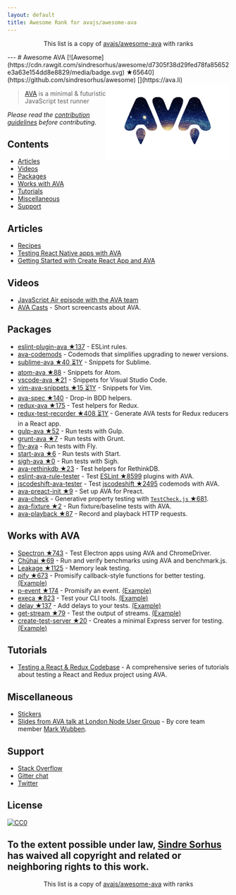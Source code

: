 ```yaml
---
layout: default
title: Awesome Rank for avajs/awesome-ava
---
```


<p align="center">
	This list is a copy of <a href="https://github.com/avajs/awesome-ava">avajs/awesome-ava</a> with ranks
</p>
---
# Awesome AVA [![Awesome](https://cdn.rawgit.com/sindresorhus/awesome/d7305f38d29fed78fa85652e3a63e154dd8e8829/media/badge.svg) ★65640](https://github.com/sindresorhus/awesome) [<img src="https://github.com/avajs/ava/raw/master/media/header.png" width="280" align="right" alt="AVA">](https://ava.li)

> [AVA](https://ava.li) is a minimal & futuristic JavaScript test runner

*Please read the [contribution guidelines](https://github.com/avajs/awesome-ava/blob/master/contributing.md) before contributing.*


## Contents

- [Articles](#articles)
- [Videos](#videos)
- [Packages](#packages)
- [Works with AVA](#works-with-ava)
- [Tutorials](#tutorials)
- [Miscellaneous](#miscellaneous)
- [Support](#support)


## Articles

- [Recipes](https://github.com/avajs/ava/tree/master/docs/recipes)
- [Testing React Native apps with AVA](https://shift.infinite.red/testing-the-bejeezus-out-of-react-native-apps-with-ava-330f51f8f6c3)
- [Getting Started with Create React App and AVA](https://semaphoreci.com/community/tutorials/getting-started-with-create-react-app-and-ava)


## Videos

- [JavaScript Air episode with the AVA team](http://jsair.io/ava)
- [AVA Casts](http://avacasts.com) - Short screencasts about AVA.


## Packages

- [eslint-plugin-ava ★137](https://github.com/avajs/eslint-plugin-ava) - ESLint rules.
- [ava-codemods](https://github.com/jamestalmage/ava-codemods) - Codemods that simplifies upgrading to newer versions.
- [sublime-ava ★40 ⏳1Y](https://github.com/avajs/sublime-ava) - Snippets for Sublime.
- [atom-ava ★88](https://github.com/avajs/atom-ava) - Snippets for Atom.
- [vscode-ava ★21](https://github.com/samverschueren/vscode-ava) - Snippets for Visual Studio Code.
- [vim-ava-snippets ★15 ⏳1Y](https://github.com/ahmedelgabri/vim-ava-snippets) - Snippets for Vim.
- [ava-spec ★140](https://github.com/sheerun/ava-spec) - Drop-in BDD helpers.
- [redux-ava ★175](https://github.com/sotojuan/redux-ava) - Test helpers for Redux.
- [redux-test-recorder ★408 ⏳1Y](https://github.com/conorhastings/redux-test-recorder) - Generate AVA tests for Redux reducers in a React app.
- [gulp-ava ★52](https://github.com/avajs/gulp-ava) - Run tests with Gulp.
- [grunt-ava ★7](https://github.com/avajs/grunt-ava) - Run tests with Grunt.
- [fly-ava](https://github.com/pine/fly-ava) - Run tests with Fly.
- [start-ava ★6](https://github.com/start-runner/ava) - Run tests with Start.
- [sigh-ava ★0](https://github.com/unlight/sigh-ava) - Run tests with Sigh.
- [ava-rethinkdb ★23](https://github.com/rrdelaney/ava-rethinkdb) - Test helpers for RethinkDB.
- [eslint-ava-rule-tester](https://github.com/jfmengels/eslint-ava-rule-tester) - Test [ESLint ★8599](https://github.com/eslint/eslint) plugins with AVA.
- [jscodeshift-ava-tester](https://github.com/jfmengels/jscodeshift-ava-tester) - Test [jscodeshift ★2495](https://github.com/facebook/jscodeshift) codemods with AVA.
- [ava-preact-init ★9](https://github.com/avajs/ava-preact-init) - Set up AVA for Preact.
- [ava-check](https://github.com/leebyron/testcheck-js/tree/master/integrations/ava-check) - Generative property testing with [`TestCheck.js` ★681](https://github.com/leebyron/testcheck-js).
- [ava-fixture ★2](https://github.com/unional/ava-fixture) - Run fixture/baseline tests with AVA.
- [ava-playback ★87](https://github.com/dempfi/ava-playback) - Record and playback HTTP requests.


## Works with AVA

- [Spectron ★743](https://github.com/electron/spectron#with-ava) - Test Electron apps using AVA and ChromeDriver.
- [Chūhai ★69](https://github.com/Hypercubed/chuhai) - Run and verify benchmarks using AVA and benchmark.js.
- [Leakage ★1125](https://github.com/andywer/leakage#usage-with-ava--tape) - Memory leak testing.
- [pify ★673](https://github.com/sindresorhus/pify) - Promisify callback-style functions for better testing. [(Example)](https://github.com/sindresorhus/registry-url/blob/eb1f0e01722208366c9199b96235fd043ec162ae/test.js#L6)
- [p-event ★174](https://github.com/sindresorhus/p-event) - Promisify an event. [(Example)](https://github.com/sindresorhus/gulp-debug/blob/4db5871594742a346d17aa9b34f43c87d4e54934/test.js#L42-L44)
- [execa ★823](https://github.com/sindresorhus/execa) - Test your CLI tools. [(Example)](https://github.com/sindresorhus/active-win-cli/blob/d01813762b304102d1fee147855481e9f38c8517/test.js#L5-L6)
- [delay ★137](https://github.com/sindresorhus/delay) - Add delays to your tests. [(Example)](https://github.com/sindresorhus/p-queue/blob/a3a5cadefc2b54269f4939bb34e8dc180c3bd800/test.js#L39)
- [get-stream ★79](https://github.com/sindresorhus/get-stream) - Test the output of streams. [(Example)](https://github.com/sindresorhus/ora/blob/4ceeedd51795bb88a8033229d198e70cd8a2aff7/test.js#L33-L35)
- [create-test-server ★20](https://github.com/lukechilds/create-test-server) - Creates a minimal Express server for testing. [(Example)](https://github.com/lukechilds/clone-response/blob/11f5870e4e1b039e2d9a8f1f72d45fd1b9706bf3/test/clone-response.js)


## Tutorials

- [Testing a React & Redux Codebase](http://silvenon.com/testing-react-and-redux/) - A comprehensive series of tutorials about testing a React and Redux project using AVA.


## Miscellaneous

- [Stickers](https://www.stickermule.com/user/1070705604/stickers)
- [Slides from AVA talk at London Node User Group](https://speakerdeck.com/novemberborn/ava-at-lnug) - By core team member [Mark Wubben](https://github.com/novemberborn).


## Support

- [Stack Overflow](https://stackoverflow.com/questions/tagged/ava)
- [Gitter chat](https://gitter.im/avajs/ava)
- [Twitter](https://twitter.com/ava__js)


## License

[![CC0](http://mirrors.creativecommons.org/presskit/buttons/88x31/svg/cc-zero.svg)](https://creativecommons.org/publicdomain/zero/1.0/)

To the extent possible under law, [Sindre Sorhus](http://sindresorhus.com) has waived all copyright and related or neighboring rights to this work.
---
<p align="center">
	This list is a copy of <a href="https://github.com/avajs/awesome-ava">avajs/awesome-ava</a> with ranks
</p>
